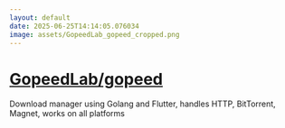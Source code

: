 ```yaml
---
layout: default
date: 2025-06-25T14:14:05.076034
image: assets/GopeedLab_gopeed_cropped.png
---
```


# [GopeedLab/gopeed](https://github.com/GopeedLab/gopeed)

Download manager using Golang and Flutter, handles HTTP, BitTorrent, Magnet, works on all platforms

